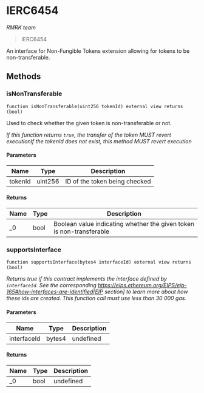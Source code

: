 # IERC6454

*RMRK team*

> IERC6454

An interface for Non-Fungible Tokens extension allowing for tokens to be non-transferable.



## Methods

### isNonTransferable

```solidity
function isNonTransferable(uint256 tokenId) external view returns (bool)
```

Used to check whether the given token is non-transferable or not.

*If this function returns `true`, the transfer of the token MUST revert executionIf the tokenId does not exist, this method MUST revert execution*

#### Parameters

| Name | Type | Description |
|---|---|---|
| tokenId | uint256 | ID of the token being checked |

#### Returns

| Name | Type | Description |
|---|---|---|
| _0 | bool | Boolean value indicating whether the given token is non-transferable |

### supportsInterface

```solidity
function supportsInterface(bytes4 interfaceId) external view returns (bool)
```



*Returns true if this contract implements the interface defined by `interfaceId`. See the corresponding https://eips.ethereum.org/EIPS/eip-165#how-interfaces-are-identified[EIP section] to learn more about how these ids are created. This function call must use less than 30 000 gas.*

#### Parameters

| Name | Type | Description |
|---|---|---|
| interfaceId | bytes4 | undefined |

#### Returns

| Name | Type | Description |
|---|---|---|
| _0 | bool | undefined |




